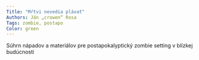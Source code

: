 ```yaml
---
Title: "Mŕtvi nevedia plávať"
Authors: Ján „crowen“ Rosa
Tags: zombie, postapo
Color: green
---
```

Súhrn nápadov a materiálov pre postapokalyptický
zombie setting v blízkej budúcnosti

